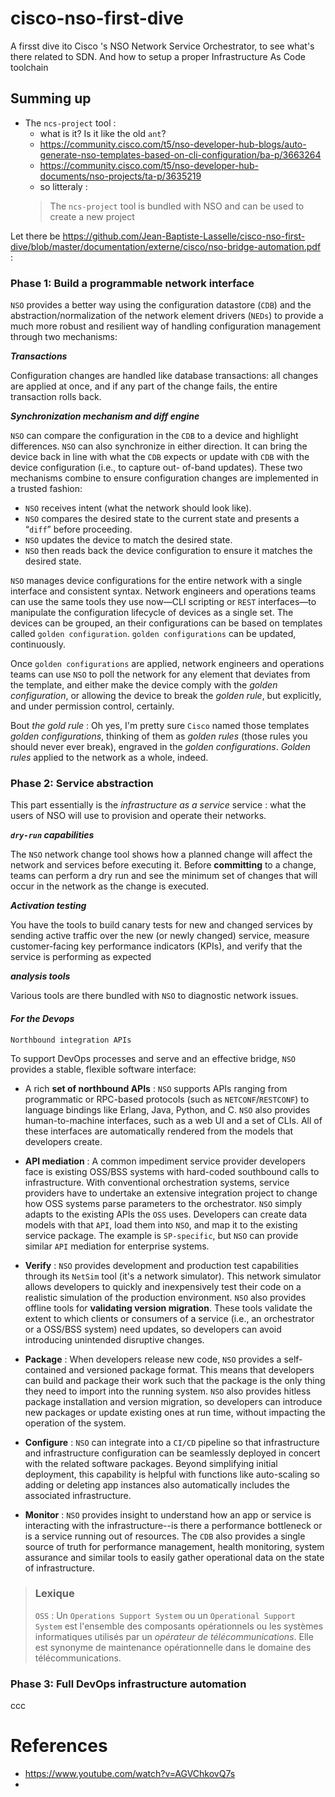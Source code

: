 # cisco-nso-first-dive
A firsst dive ito Cisco 's NSO Network Service Orchestrator, to see what's there related to SDN. And how to setup a proper Infrastructure As Code toolchain  

## Summing up

* The `ncs-project` tool : 
  * what is it? Is it like the old `ant`?
  * https://community.cisco.com/t5/nso-developer-hub-blogs/auto-generate-nso-templates-based-on-cli-configuration/ba-p/3663264
  * https://community.cisco.com/t5/nso-developer-hub-documents/nso-projects/ta-p/3635219
  * so litteraly : 
  > The `ncs-project` tool is bundled with NSO and can be used to create a new project


Let there be https://github.com/Jean-Baptiste-Lasselle/cisco-nso-first-dive/blob/master/documentation/externe/cisco/nso-bridge-automation.pdf : 

### Phase 1: Build a programmable network interface

`NSO` provides a better way using the configuration 
datastore (`CDB`) and the abstraction/normalization of 
the network element drivers (`NEDs`) to provide a much 
more robust and resilient way of handling configuration 
management through two mechanisms:

_**Transactions**_

Configuration changes are handled like database 
transactions: all changes are applied at once, and if any 
part of the change fails, the entire transaction rolls back.

_**Synchronization mechanism and diff engine**_

`NSO` can compare the configuration in the `CDB` to 
a device and highlight differences. `NSO` can also 
synchronize in either direction. It can bring the device 
back in line with what the `CDB` expects or update with 
`CDB` with the device configuration (i.e., to capture out-
of-band updates).
These two mechanisms combine to ensure configuration 
changes are implemented in a trusted fashion:

*  `NSO` receives intent (what the network should look like).
*  `NSO` compares the desired state to the current state and 
presents a “`diff`” before proceeding. 
* `NSO` updates the device to match the desired state.
* `NSO` then reads back the device configuration to ensure 
it matches the desired state.

`NSO` manages device configurations for the entire 
network with a single interface and consistent syntax. 
Network engineers and operations teams can use 
the same tools they use now—CLI scripting or `REST` 
interfaces—to manipulate the configuration lifecycle 
of devices as a single set.
The devices can be grouped, an their configurations can be based on templates called `golden configuration`.
`golden configurations` can be updated, continuously.

Once `golden configurations` are applied, network 
engineers and operations teams can use `NSO` to poll 
the network for any element that deviates from the 
template, and either make the device comply with the _golden configuration_, or allowing the device to break the _golden rule_, but explicitly, and under permission control, certainly. 

Bout _the gold rule_ : Oh yes, I'm pretty sure `Cisco` named those templates _golden configurations_, thinking of them as _golden rules_ (those rules you should never ever break), engraved in the _golden configurations_. _Golden rules_ applied to the network as a whole, indeed.


### Phase 2: Service abstraction

This part essentially is the _infrastructure as a service_ service : what the users of NSO will use to provision and operate their networks.

**_`dry-run` capabilities_**

The `NSO` network change tool shows how a planned 
change will affect the network and services before 
executing it. Before **committing** to a change, teams can 
perform a dry run and see the minimum set of changes 
that will occur in the network as the change is executed. 

_**Activation testing**_

You have the tools to build canary tests for new and 
changed services by sending active traffic over the new 
(or newly changed) service, measure customer-facing 
key performance indicators (KPIs), and verify that the 
service is performing as expected


**_analysis tools_**

Various tools are there bundled with `NSO` to diagnostic network issues.


#### _For the Devops_


`Northbound integration APIs` 

To support DevOps processes and serve and an 
effective bridge, `NSO` provides a stable, flexible software 
interface:

* A rich **set of northbound APIs** : `NSO` supports APIs ranging from programmatic or RPC-based protocols (such as `NETCONF`/`RESTCONF`) to language bindings like Erlang, Java, Python, and C. `NSO` also provides human-to-machine interfaces, such as a web UI and a set of CLIs. All of these interfaces are automatically rendered from the models that developers create. 
* **API mediation** : A common impediment service provider developers face is existing OSS/BSS systems with hard-coded southbound calls to infrastructure. With conventional orchestration systems, service providers have to undertake an extensive integration project to change how OSS systems parse parameters to the orchestrator. `NSO` simply adapts to the existing APIs the `OSS` uses. Developers can create data models with that `API`, load them into `NSO`, and map it to the existing service package. The example is `SP-specific`, but `NSO` can provide similar `API` mediation for enterprise systems.

* **Verify** : `NSO` provides development and production test capabilities through its `NetSim` tool (it's a network simulator). This network simulator allows developers to quickly and inexpensively test their code on a realistic simulation of the production environment. `NSO` also provides offline tools for **validating version migration**. These tools validate the extent to which clients or consumers of a service (i.e., an orchestrator or a OSS/BSS system) need updates, so 
developers can avoid introducing unintended disruptive changes.

* **Package** : When developers release new code, `NSO` provides a self-contained and versioned package format. This 
means that developers can build and package their work such that the package is the only thing they need to import into the running system. `NSO` also provides hitless package installation and version migration, so developers can introduce new packages or update existing ones at run time, without impacting the operation of the system.
* **Configure** : `NSO` can integrate into a `CI/CD` pipeline so that infrastructure and infrastructure configuration can be seamlessly deployed in concert with the related software packages. Beyond simplifying initial deployment, this capability is helpful with functions like auto-scaling so adding or deleting app instances also automatically includes the associated infrastructure.
* **Monitor** : 
`NSO` provides insight to understand how an app or service is interacting with the infrastructure--is there a 
performance bottleneck or is a service running out of resources. The `CDB` also provides a single source of 
truth for performance management, health monitoring, system assurance and similar tools to easily gather operational data on the state of infrastructure.  

> 
> ### Lexique
> 
> `OSS` : Un `Operations Support System` ou un `Operational Support System` est l'ensemble des composants opérationnels ou les systèmes informatiques utilisés par un _opérateur de télécommunications_. Elle est synonyme de maintenance opérationnelle dans le domaine des télécommunications.
> 




### Phase 3: Full DevOps infrastructure automation

ccc



# References


* https://www.youtube.com/watch?v=AGVChkovQ7s
*
